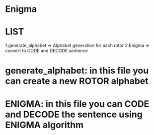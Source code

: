 Enigma
=================================================================================================================
LIST
====
1.generate_alphabet => Alphabet generation for each rotor
2.Enigma => convert to CODE and DECODE sentence

generate_alphabet:
in this file you can create a new ROTOR alphabet
====
ENIGMA:
in this file you can CODE and DECODE the sentence using ENIGMA algorithm 
====

